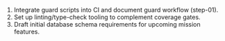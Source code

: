 1. Integrate guard scripts into CI and document guard workflow (step-01).
2. Set up linting/type-check tooling to complement coverage gates.
3. Draft initial database schema requirements for upcoming mission features.
